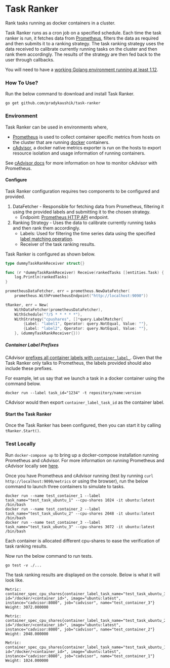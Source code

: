 # Task Ranker
Rank tasks running as docker containers in a cluster.

Task Ranker runs as a cron job on a specified schedule. Each time the task ranker is run,
it fetches data from [Prometheus](https://prometheus.io/), filters the data as required and then
submits it to a ranking strategy. The task ranking strategy uses the data received to
calibrate currently running tasks on the cluster and then rank them accordingly. The results
of the strategy are then fed back to the user through callbacks.

You will need to have a [working Golang environment running at least 1.12](https://golang.org/dl/).

### How To Use?
Run the below command to download and install Task Ranker.
```commandline
go get github.com/pradykaushik/task-ranker
```

### Environment
Task Ranker can be used in environments where, 
* [Prometheus](https://prometheus.io/) is used to collect container
specific metrics from hosts on the cluster that are running [docker](https://www.docker.com/) containers.
* [cAdvisor](https://github.com/google/cadvisor), a docker native metrics exporter is run on the hosts to export
resource isolation and usage information of running containers.

See [cAdvisor docs](https://github.com/google/cadvisor/blob/master/docs/storage/prometheus.md)
for more information on how to monitor cAdvisor with Prometheus.

#### Configure
Task Ranker configuration requires two components to be configured and provided.
1. DataFetcher - Responsible for fetching data from Prometheus, filtering it
    using the provided labels and submitting it to the chosen strategy.
    - Endpoint: [Prometheus HTTP API](https://prometheus.io/docs/prometheus/latest/querying/api/) endpoint.
2. Ranking Strategy - Uses the data to calibrate currently running tasks and then rank them accordingly.
    - Labels: Used for filtering the time series data using the specified [label matching operation](https://prometheus.io/docs/prometheus/latest/querying/basics/).
    - Receiver of the task ranking results.

Task Ranker is configured as shown below.
```go
type dummyTaskRankReceiver struct{}

func (r *dummyTaskRankReceiver) Receive(rankedTasks []entities.Task) {
	log.Println(rankedTasks)
}

prometheusDataFetcher, err = prometheus.NewDataFetcher(
    prometheus.WithPrometheusEndpoint("http://localhost:9090"))

tRanker, err = New(
    WithDataFetcher(prometheusDataFetcher),
    WithSchedule("?/5 * * * * *"),
    WithStrategy("cpushares", []*query.LabelMatcher{
        {Label: "label1", Operator: query.NotEqual, Value: ""},
        {Label: "label2", Operator: query.NotEqual, Value: ""},
    }, &dummyTaskRankReceiver{}))
```

##### Container Label Prefixes
CAdvisor [prefixes all container labels with `container_label_`](https://github.com/google/cadvisor/blob/1223982cc4f575354f28f631a3bd00be88ba2f9f/metrics/prometheus.go#L1633).
Given that the Task Ranker only talks to Prometheus, the labels provided should also include these prefixes.

For example, let us say that we launch a task in a docker container using the command below.
```commandline
docker run --label task_id="1234" -t repository/name:version
```
CAdvisor would then export `container_label_task_id` as the container label.

#### Start the Task Ranker
Once the Task Ranker has been configured, then you can start it by calling `tRanker.Start()`.

### Test Locally
Run `docker-compose up` to bring up a docker-compose installation running Prometheus and cAdvisor.
For more information on running Prometheus and cAdvisor locally see [here](https://prometheus.io/docs/guides/cadvisor/#monitoring-docker-container-metrics-using-cadvisor).

Once you have Prometheus and cAdvisor running (test by running `curl http://localhost:9090/metrics` or using the browser),
run the below command to launch three containers to simulate to tasks.

```commandline
docker run --name test_container_1 --label task_name="test_task_ubuntu_1" --cpu-shares 1024 -it ubuntu:latest /bin/bash
docker run --name test_container_2 --label task_name="test_task_ubuntu_2" --cpu-shares 2048 -it ubuntu:latest /bin/bash
docker run --name test_container_3 --label task_name="test_task_ubuntu_3" --cpu-shares 3072 -it ubuntu:latest /bin/bash
```
Each container is allocated different cpu-shares to ease the verification of task ranking results.

Now run the below command to run tests.
```commandline
go test -v ./...
```

The task ranking results are displayed on the console. Below is what it will look like.
```commandline
Metric: container_spec_cpu_shares{container_label_task_name="test_task_ubuntu_3", id="/docker/<container_id>", image="ubuntu:latest", instance="cadvisor:8080", job="cadvisor", name="test_container_3"}
Weight: 3072.000000

Metric: container_spec_cpu_shares{container_label_task_name="test_task_ubuntu_2", id="/docker/<container_id>", image="ubuntu:latest", instance="cadvisor:8080", job="cadvisor", name="test_container_2"}
Weight: 2048.000000

Metric: container_spec_cpu_shares{container_label_task_name="test_task_ubuntu_1", id="/docker/<container_id>", image="ubuntu:latest", instance="cadvisor:8080", job="cadvisor", name="test_container_1"}
Weight: 1024.000000
```
